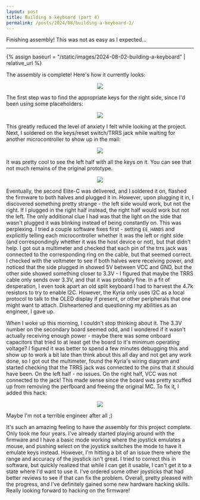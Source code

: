 ```yaml
---
layout: post
title: Building a keyboard (part 4)
permalink: /posts/2024/08/building-a-keyboard-2/
---
```


Finishing assembly! This was not as easy as I expected...

---

{% assign baseurl = "/static/images/2024-08-02-building-a-keyboard" | relative_url %}

<style>
.myimg { max-width: 50%; }
@media (orientation: portrait) {
  .myimg {
    max-width: 85%;
  }
}
.myimgctr { text-align: center; }
</style>

The assembly is complete! Here's how it currently looks:

<div class=myimgctr>
    <img class=myimg src="{{ '/finished.jpg' | prepend: baseurl }}"/>
</div>

The first step was to find the appropriate keys for the right side, since I'd
been using some placeholders:

<div class=myimgctr>
    <img class=myimg src="{{ '/fix_keys_right.jpg' | prepend: baseurl }}"/>
</div>

This greatly reduced the level of anxiety I felt while looking at the project.
Next, I soldered on the keys/reset switch/TRRS jack while waiting for another
microcontroller to show up in the mail:

<div class=myimgctr>
    <img class=myimg src="{{ '/assemble_left.jpg' | prepend: baseurl }}"/>
</div>

It was pretty cool to see the left half with all the keys on it. You can see
that not much remains of the original prototype. 

<div class=myimgctr>
    <img class=myimg src="{{ '/halves_without_mc.jpg' | prepend: baseurl }}"/>
</div>

Eventually, the second Elite-C was delivered, and I soldered it on, flashed the
firmware to both halves and plugged it in. However, upon plugging it in, I
discovered something pretty strange - the left side would work, but not the
right. If I plugged in the right half instead, the right half would work but not
the left. The only additional clue I had was that the light on the side that
wasn't plugged it was blinking instead of being constantly on. This was
perplexing. I tried a couple software fixes first - setting `EE_HANDS` and
explicitly telling each microcontroller whether it was the left or right side
(and correspondingly whether it was the host device or not), but that didn't
help. I got out a multimeter and checked that each pin of the trrs jack was
connected to the corresponding ring on the cable, but that seemed correct. I
checked with the voltmeter to see if both halves were receiving power, and
noticed that the side plugged in showed 5V between VCC and GND, but the other
side showed something closer to 3.3V - I figured that maybe the TRRS cable only
sends over 3.3V, and that it was probably fine. In a fit of desperation, I even
took apart an old split keyboard I had to harvest the 4.7k resistors to try to
enable I2C. However, the Kyria only uses I2C as a local protocol to talk to the
OLED display if present, or other peripherals that one might want to attach.
Disheartened and questioning my abilities as an engineer, I gave up.

When I woke up this morning, I couldn't stop thinking about it. The 3.3V number
on the secondary board seemed odd, and I wondered if it wasn't actually
receiving enough power - maybe there was some onboard capacitors that tried to
at least get the board to it's minimum operating voltage? I figured it was
better to spend a few minutes debugging this and show up to work a bit late than
think about this all day and not get any work done, so I got out the multimeter,
found the Kyria's wiring diagram and started checking that the TRRS jack was
connected to the pins that it should have been. On the left half - no issues. On
the right half, VCC was not connected to the jack! This made sense since the
board was pretty scuffed up from removing the perfboard and freeing the original
MC. To fix it, I added this hack:

<div class=myimgctr>
    <img class=myimg src="{{ '/hack_vcc.jpg' | prepend: baseurl }}"/>
</div>

Maybe I'm not a terrible engineer after all ;)

It's such an amazing feeling to have the assembly for this project complete.
Only took me four years. I've already started playing around with the firmware
and I have a basic mode working where the joystick emulates a mouse, and pushing
select on the joystick switches the mode to have it emulate keys instead.
However, I'm hitting a bit of an issue there where the range and accuracy of the
joystick isn't great. I tried to correct this in software, but quickly realized
that while I can get it usable, I can't get it to a state where I'd want to use
it. I've ordered some other joysticks that had better reviews to see if that can
fix the problem. Overall, pretty pleased with the progress, and I've definitely
gained some new hardware hacking skills. Really looking forward to hacking on
the firmware!

